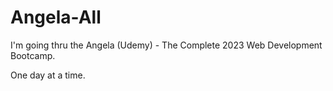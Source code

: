# Angela-All


I'm going thru the Angela (Udemy) - The Complete 2023 Web Development Bootcamp.

One day at a time.